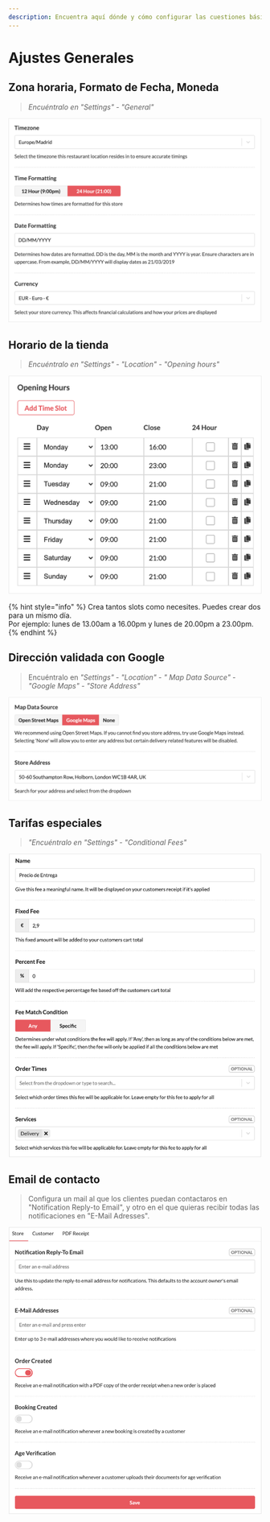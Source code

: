 ```yaml
---
description: Encuentra aquí dónde y cómo configurar las cuestiones básicas.
---
```


# Ajustes Generales

## Zona horaria, Formato de Fecha, Moneda

> _Encuéntralo en "Settings"_  - _"General"_

![](../../.gitbook/assets/image%20%2855%29.png)

## Horario de la tienda

> _Encuéntralo en "Settings"_ - _"Location"_ - _"Opening hours"_

![](../../.gitbook/assets/image%20%2851%29.png)

{% hint style="info" %}
Crea tantos slots como necesites. Puedes crear dos para un mismo día.   
Por ejemplo: lunes de 13.00am a 16.00pm y lunes de 20.00pm a 23.00pm.
{% endhint %}

## Dirección validada con Google

> Encuéntralo en _"Settings"_ - _"Location"_ - _" Map Data Source" - "Google Maps" - "Store Address"_

![](../../.gitbook/assets/image%20%2844%29.png)

## Tarifas especiales

> _"Encuéntralo en "Settings" - "Conditional Fees"_

![Ejemplo: Tarifa especial para el servicio de entrega a domicilio](../../.gitbook/assets/image%20%2846%29.png)

## Email de contacto

> Configura un mail al que los clientes puedan contactaros en "Notification Reply-to Email", y otro en el que quieras recibir todas las notificaciones en "E-Mail Adresses".

![](../../.gitbook/assets/image%20%2849%29.png)



